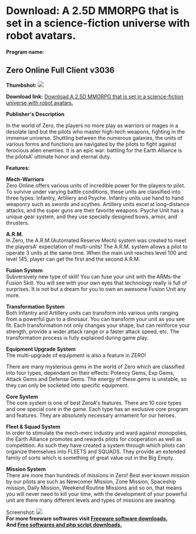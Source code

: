 # Download: A 2.5D MMORPG that is set in a science-fiction universe with robot avatars.

**Program name:**

## Zero Online Full Client v3036

  
**Thumbshot:** ![](http://www.freewarefiles.com/screenshot/zeroonline2_md.jpg)   
  
**Download link:** [Download A 2.5D MMORPG that is set in a science-fiction universe with robot avatars.](http://freesoftwares.boysofts.com/Zero-Online_program_75745.html)  
  


**Publisher's Description**  
  


In the world of Zero, the players no more play as warriors or mages in a desolate land but the pilots who master high-tech weapons, fighting in the immense universe. Shuttling between the numerous galaxies, the units of various forms and functions are navigated by the pilots to fight against ferocious alien enemies. It is an epic war: battling for the Earth Alliance is the pilotsA' ultimate honor and eternal duty. 

**Features:**

**Mech-Warriors**  
Zero Online offers various units of incredible power for the players to pilot. To survive under varying battle conditions, these units are classified into three types: Infantry, Artillery and Psyche. Infantry units use hand to hand weaponry such as swords and scythes. Artillery units excel at long-distance attacks, and the super guns are their favorite weapons. Psyche Unit has a unique gear system, and they use specially designed bows, armor, and thrusters. 

**A.R.M.**  
In Zero, the A.R.M.(Automated Reserve Mech) system was created to meet the playersA' expectation of multi-units! The A.R.M. system allows a pilot to operate 3 units at the same time. When the main unit reaches level 100 and level 145, player can get the first and the second A.R.M. 

**Fusion System**  
Subversively new type of skill! You can fuse your unit with the ARMs-the Fusion Skill. You will see with your own eyes that technology really is full of surprises. It is not but a dream for you to own an awesome Fusion Unit any more. 

**Transformation System**  
Both Infantry and Artillery units can transform into various units ranging from a powerful gun to a dinosaur. You can transform your unit as you see fit. Each transformation not only changes your shape, but can reinforce your strength, provide a wider attack range or a faster attack speed, etc. The transformation process is fully explained during game play. 

**Equipment Upgrade System**  
The multi-upgrade of equipment is also a feature in ZERO! 

There are many mysterious gems in the world of Zero which are classified into four types, dependant on their effects: Potency Gems, Exp Gems, Attack Gems and Defense Gems. The energy of these gems is unstable, so they can only be socketed into specific equipment.

**Core System**  
The core system is one of best ZeroA's features. There are 10 core types and one special core in the game. Each type has an exclusive core program and features. They are absolutely necessary armament for our heroes. 

**Fleet & Squad System**  
In order to stimulate the mech-merc industry and ward against monopolies, the Earth Alliance promotes and rewards pilots for cooperation as well as competition. As such they have created a system through which pilots can organize themselves into FLEETS and SQUADS. They provide an extended family of sorts which is something of great value out in the Big Empty. 

**Mission System**  
There are more than hundreds of missions in Zero! Best ever known mission by our pilots are such as Newcomer Mission, Zone Mission, Spaceship mission, Daily Mission, Weekend Routine Missions and so on, that means you will never need to kill your time, with the development of your powerful unit are there many different levels and types of missions are awaiting. 

  
  
Screenshot: ![](http://www.freewarefiles.com/screenshot/zeroonline2.jpg)   
**For more freeware softwares visit [Freeware software downloads.](http://freesoftwares.boysofts.com/)**   
**And [Free softwares and php script downloads.](http://www.boysofts.com/)**
